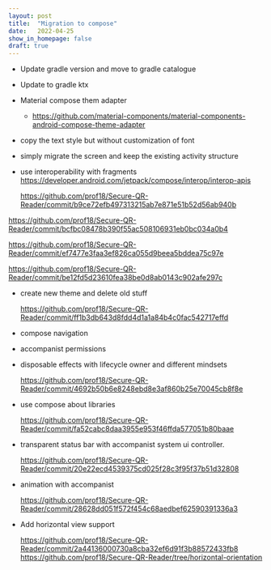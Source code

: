 ```yaml
---
layout: post
title:  "Migration to compose"
date:   2022-04-25
show_in_homepage: false
draft: true
---
```


- Update gradle version and move to gradle catalogue
- Update to gradle ktx
- Material compose them adapter
	- https://github.com/material-components/material-components-android-compose-theme-adapter
- copy the text style but without customization of font
- simply migrate the screen and keep the existing activity structure
- use interoperability with fragments https://developer.android.com/jetpack/compose/interop/interop-apis


    https://github.com/prof18/Secure-QR-Reader/commit/b9ce72efb497313215ab7e871e51b52d56ab940b

https://github.com/prof18/Secure-QR-Reader/commit/bcfbc08478b390f55ac508106931eb0bc034a0b4

https://github.com/prof18/Secure-QR-Reader/commit/ef7477e3faa3ef826ca055d9beea5bddea75c97e

https://github.com/prof18/Secure-QR-Reader/commit/be12fd5d23610fea38be0d8ab0143c902afe297c  

- create new theme and delete old stuff

    https://github.com/prof18/Secure-QR-Reader/commit/ff1b3db643d8fdd4d1a1a84b4c0fac542717effd

- compose navigation
- accompanist permissions
- disposable effects with lifecycle owner and different mindsets

    https://github.com/prof18/Secure-QR-Reader/commit/4692b50b6e8248ebd8e3af860b25e70045cb8f8e

-  use compose about libraries

    https://github.com/prof18/Secure-QR-Reader/commit/fa52cabc8daa3955e953f46ffda577051b80baae

- transparent status bar with accompanist system ui controller.

    https://github.com/prof18/Secure-QR-Reader/commit/20e22ecd4539375cd025f28c3f95f37b51d32808

- animation with accompanist

    https://github.com/prof18/Secure-QR-Reader/commit/28628dd051f572f454c68aedbef62590391336a3

- Add horizontal view support

    https://github.com/prof18/Secure-QR-Reader/commit/2a44136000730a8cba32ef6d91f3b88572433fb8
    https://github.com/prof18/Secure-QR-Reader/tree/horizontal-orientation